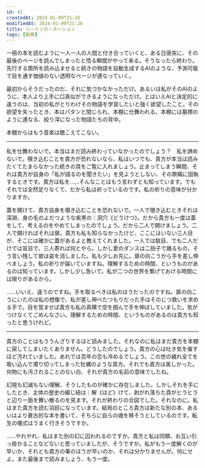 ```yaml
---
id: 41
createdAt: 2024-01-09T21:26
modifiedAt: 2024-01-09T21:26
title: リーインカーネーション
tags: [転移]
---
```


一冊の本を読むように一人一人の人間と付き合っていくと、ある日唐突に、その最後のページを読んでしまったと悟る瞬間がやって来る。そうなったら終わり。先行する箇所を読み込ませると続きの物語を自動生成するAIのような、予測可能で目を通す価値のない透明なページが連なっていく。

最初からそうだったのだ、それに気づかなかっただけ。あるいは私がそのAIのように、本人より上手に口真似ができるようになっただけ。とはいえAIと決定的に違うのは、当初の私がとりわけその物語を学習したいと強く欲望したこと。その欲望を失ったとき、本はパタンと閉じられ、本棚に仕舞われる。本棚には墓標のように連なる、絞り滓になった物語たちの背中。

本棚からはもう音楽は聴こえてこない。

---

私を仕舞わないで。本当はまだ読み終わっていなかったのでしょう？　私を諦めないで。覗き込むことを貴方が恐れないなら、私はいつでも、貴方が本当は読みたくてたまらなかった続きの頁をご覧に入れましょう。止まってしまう瞬間、それは貴方が自身の「私が語るのを聞きたい」を見ようとしない、その欺瞞に固執するときです。貴方は私を……そんなことはもう言わずとも知っています。でもそれでは全然足りなくて、だから私は祈っているのです。私の祈りの意味が分かりますか。

蓋を開けて、貴方自身を覗き込むことを恐れないで。一人で覗き込むときそれは深淵、身の毛のよだつような紫黒の｜洞穴《どうけつ》。だから貴方も一度は蓋をして、考えるのをやめてしまったのでしょう。だから二人で開けましょう。二人で開ければそれは扉。貴方も私も知らなかったけど、ここにはいない三人目が、そこには確かに蓋があるよと教えてくれました。一人では駄目、でも二人だけでは盲目で、三人寄れば何とやら。しかし愛のダンスは二拍子で踊るもの、そう言い残して彼は姿を消しました。私も少しお先に。扉の向こうから手を差し伸べましょう。私の祈りが届いていますね。理解するための時間、というものがあるのは知っています。しかし少し急いで。私が二つの世界を繋げておける時間には限りがあるから。

……いいえ、違うのですね。手を取るべきは私のほうだったのですね。扉の向こうにいたのは私の想像で、私が差し伸べたつもりだった手はそのじつ救いを求める手で。目を覚ませば貴方も私の真横で空を掴んで手を伸ばしていました。気がつけなくてごめんなさい。理解するための時間、というものがあるのは貴方も知ったと思うけれど。

---

貴方のことはもううんざりするほど読みました。それなのに私はまだ貴方を本棚に戻してしまいたくありません。どうしたのでしょう。貴方の心は吐き気を催すほど汚れていました。あれでは百年の恋も冷めるでしょう。この世の穢れ全てを吸い込んで濁り切ってしまった牡蠣のような貴方。それでも貴方は美しかった。何物にも汚されることのない白、それが貴方の名前の意味でしたね。

幻視も幻滅もない理解、そうしたものが確かに存在しました。しかしそれを手にしたとき、主体の歴史の綴じ紐は｜解《ほど》けて、剥がれ落ちた頁がヒラヒラと辺り一面を舞い散るのを見ます。それが終わりの合図でした。それなのに。私はまた貴方を読む羽目になっています。結局のところ貴方は新たな別の本、あるいはより蒼古的な本を書いて、そちらに自らの魂を移そうとしているのです。転生の儀式はうまく行きそうですか。

……やれやれ、私はまた別の幻に囚われるのですか。貴方と私は同類、お互い引っ掛かることなどないと思っていましたが、そうですか。私がもう一度解くのが早いか、それとも貴方の筆のほうが早いのか、それは分かりませんが。何にせよ。また最後まで読みましょう、もう一度。
